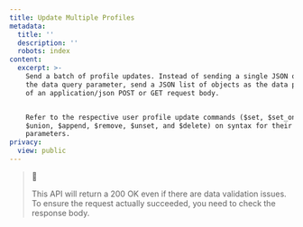 ```yaml
---
title: Update Multiple Profiles
metadata:
  title: ''
  description: ''
  robots: index
content:
  excerpt: >-
    Send a batch of profile updates. Instead of sending a single JSON object as
    the data query parameter, send a JSON list of objects as the data parameter
    of an application/json POST or GET request body.


    Refer to the respective user profile update commands ($set, $set_once, $add,
    $union, $append, $remove, $unset, and $delete) on syntax for their
    parameters.
privacy:
  view: public
---
```

> 📘
>
> This API will return a 200 OK even if there are data validation issues. To ensure the request actually succeeded, you need to check the response body.
